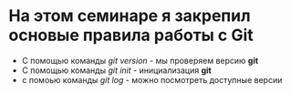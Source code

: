 # На этом семинаре я закрепил основые правила работы с Git
*  С помощью команды *git version* - мы проверяем версию **git** 
* С помощью команды *git init* - инициализация **git**
* с помоью команды *git log* - можно посмотреть доступные версии 

